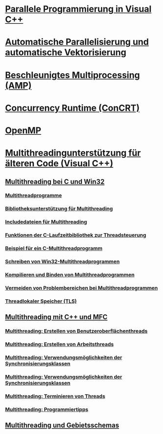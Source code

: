 # [Parallele Programmierung in Visual C++](parallel-programming-in-visual-cpp.md)
# [Automatische Parallelisierung und automatische Vektorisierung](auto-parallelization-and-auto-vectorization.md)
# [Beschleunigtes Multiprocessing (AMP)](amp/toc.md)
# [Concurrency Runtime (ConCRT)](concrt/toc.md)
# [OpenMP](openmp/toc.md)
# [Multithreadingunterstützung für älteren Code (Visual C++)](multithreading-support-for-older-code-visual-cpp.md)
## [Multithreading bei C und Win32](multithreading-with-c-and-win32.md)
### [Multithreadprogramme](multithread-programs.md)
### [Bibliotheksunterstützung für Multithreading](library-support-for-multithreading.md)
### [Includedateien für Multithreading](include-files-for-multithreading.md)
### [Funktionen der C-Laufzeitbibliothek zur Threadsteuerung](c-run-time-library-functions-for-thread-control.md)
### [Beispiel für ein C-Multithreadprogramm](sample-multithread-c-program.md)
### [Schreiben von Win32-Multithreadprogrammen](writing-a-multithreaded-win32-program.md)
### [Kompilieren und Binden von Multithreadprogrammen](compiling-and-linking-multithread-programs.md)
### [Vermeiden von Problembereichen bei Multithreadprogrammen](avoiding-problem-areas-with-multithread-programs.md)
### [Threadlokaler Speicher (TLS)](thread-local-storage-tls.md)
## [Multithreading mit C++ und MFC](multithreading-with-cpp-and-mfc.md)
### [Multithreading: Erstellen von Benutzeroberflächenthreads](multithreading-creating-user-interface-threads.md)
### [Multithreading: Erstellen von Arbeitsthreads](multithreading-creating-worker-threads.md)
### [Multithreading: Verwendungsmöglichkeiten der Synchronisierungsklassen](multithreading-when-to-use-the-synchronization-classes.md)
### [Multithreading: Verwendungsmöglichkeiten der Synchronisierungsklassen](multithreading-how-to-use-the-synchronization-classes.md)
### [Multithreading: Terminieren von Threads](multithreading-terminating-threads.md)
### [Multithreading: Programmiertipps](multithreading-programming-tips.md)
## [Multithreading und Gebietsschemas](multithreading-and-locales.md)
